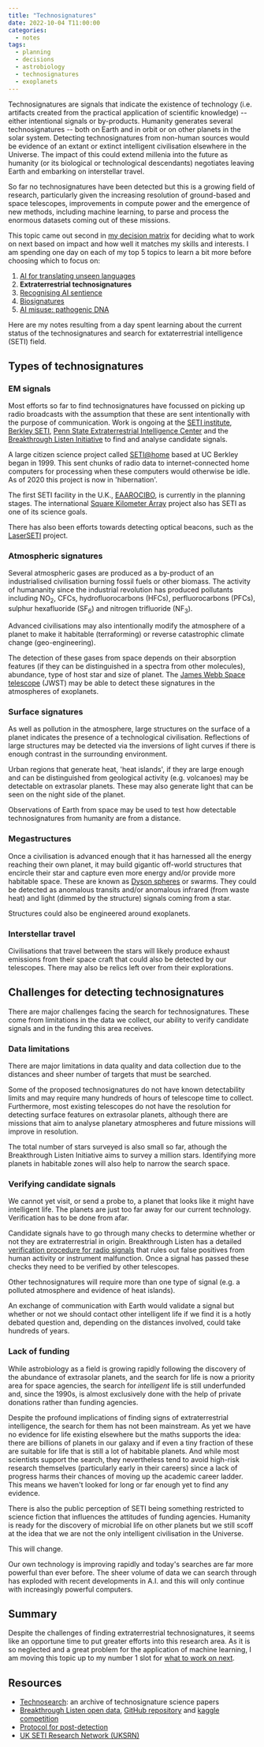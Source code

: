 ```yaml
---
title: "Technosignatures"
date: 2022-10-04 T11:00:00
categories:
  - notes
tags:
  - planning
  - decisions
  - astrobiology
  - technosignatures
  - exoplanets
---
```



Technosignatures are signals that indicate the existence of technology (i.e. artifacts created from the practical application of scientific knowledge) -- either intentional signals or by-products. Humanity generates several technosignatures -- both on Earth and in orbit or on other planets in the solar system. Detecting technosignatures from non-human sources would be evidence of an extant or extinct intelligent civilisation elsewhere in the Universe. The impact of this could extend millenia into the future as humanity (or its biological or technological descendants) negotiates leaving Earth and embarking on interstellar travel. 

So far no technosignatures have been detected but this is a growing field of research, particularly given the increasing resolution of ground-based and space telescopes, improvements in compute power and the emergence of new methods, including machine learning, to parse and process the enormous datasets coming out of these missions.

This topic came out second in [my decision matrix][choosing-research-topic] for deciding what to work on next based on impact and how well it matches my skills and interests. I am spending one day on each of my top 5 topics to learn a bit more before choosing which to focus on:

1. [AI for translating unseen languages][ai-nonhuman-language]
2. **Extraterrestrial technosignatures**
3. [Recognising AI sentience][ai-sentience]
4. [Biosignatures][biosignatures]
5. [AI misuse: pathogenic DNA][ai-misuse-pathogenic-dna]
   
Here are my notes resulting from a day spent learning about the current status of the technosignatures and search for extaterrestrial intelligence (SETI) field.

## Types of technosignatures

### EM signals
Most efforts so far to find technosignatures have focussed on picking up radio broadcasts with the assumption that these are sent intentionally with the purpose of communication. Work is ongoing at the [SETI institute][seti-institute], [Berkley SETI][seti-berkley], [Penn State Extraterrestrial Intelligence Center][seti-penn-state] and the [Breakthrough Listen Initiative][breakthrough-listen] to find and analyse candidate signals.

A large citizen science project called [SETI@home][seti-at-home] based at UC Berkley began in 1999. This sent chunks of radio data to internet-connected home computers for processing when these computers would otherwise be idle. As of 2020 this project is now in 'hibernation'. 

The first SETI facility in the U.K., [EAAROCIBO][eaarocibo], is currently in the planning stages. The international [Square Kilometer Array][ska] project also has SETI as one of its science goals.

There has also been efforts towards detecting optical beacons, such as the [LaserSETI][seti-laser] project. 

### Atmospheric signatures
Several atmospheric gases are produced as a by-product of an industrialised civilisation burning fossil fuels or other biomass. The activity of humananity since the industrial revolution has  produced pollutants including NO<sub>2</sub>, CFCs, hydrofluorocarbons (HFCs), perfluorocarbons (PFCs), sulphur hexafluoride (SF<sub>6</sub>) and nitrogen trifluoride (NF<sub>3</sub>). 

Advanced civilisations may also intentionally modify the atmosphere of a planet to make it habitable (terraforming) or reverse catastrophic climate change (geo-engineering).

The detection of these gases from space depends on their absorption features (if they can be distinguished in a spectra from other molecules), abundance, type of host star and size of planet. The [James Webb Space telescope][jwst] (JWST) may be able to detect these signatures in the atmospheres of exoplanets.

### Surface signatures
As well as pollution in the atmosphere, large structures on the surface of a planet indicates the presence of a technological civilisation. Reflections of large structures may be detected via the inversions of light curves if there is enough contrast in the surrounding environment.

Urban regions that generate heat, 'heat islands', if they are large enough and can be distinguished from geological activity (e.g. volcanoes) may be detectable on extrasolar planets. These may also generate light that can be seen on the night side of the planet. 

Observations of Earth from space may be used to test how detectable technosignatures from humanity are from a distance.

### Megastructures
Once a civilisation is advanced enough that it has harnessed all the energy reaching their own planet, it may build gigantic off-world structures that encircle their star and capture even more energy and/or provide more habitable space. These are known as [Dyson spheres][dyson-sphere] or swarms. They could be detected as anomalous transits and/or anomalous infrared (from waste heat) and light (dimmed by the structure) signals coming from a star.

Structures could also be engineered around exoplanets.

### Interstellar travel
Civilisations that travel between the stars will likely produce exhaust emissions from their space craft that could also be detected by our telescopes. There may also be relics left over from their explorations.
  

## Challenges for detecting technosignatures
There are major challenges facing the search for technosignatures. These come from limitations in the data we collect, our ability to verify candidate signals and in the funding this area receives.

### Data limitations
There are major limitations in data quality and data collection due to the distances and sheer number of targets that must be searched. 

Some of the proposed technosignatures do not have known detectability limits and may require many hundreds of hours of telescope time to collect. Furthermore, most existing telescopes do not have the resolution for detecting surface features on extrasolar planets, although there are missions that aim to analyse planetary atmospheres and future missions will improve in resolution.

The total number of stars surveyed is also small so far, athough the Breakthrough Listen Initiative aims to survey a million stars. Identifying more planets in habitable zones will also help to narrow the search space. 

### Verifying candidate signals
We cannot yet visit, or send a probe to, a planet that looks like it might have intelligent life. The planets are just too far away for our current technology. Verification has to be done from afar.

Candidate signals have to go through many checks to determine whether or not they are extraterrestrial in origin. Breakthrough Listen has a detailed [verification procedure for radio signals][breakthrough-listen-verification] that rules out false positives from human activity or instrument malfunction. Once a signal has passed these checks they need to be verified by other telescopes.

Other technosignatures will require more than one type of signal (e.g. a polluted atmosphere and evidence of heat islands).

An exchange of communication with Earth would validate a signal but whether or not we should contact other intelligent life if we find it is a hotly debated question and, depending on the distances involved, could take hundreds of years.

### Lack of funding
While astrobiology as a field is growing rapidly following the discovery of the abundance of extrasolar planets, and the search for life is now a priority area for space agencies, the search for *intelligent* life is still underfunded and, since the 1990s, is almost exclusively done with the help of private donations rather than funding agencies.

Despite the profound implications of finding signs of extraterrestrial intelligence, the search for them has not been mainstream. As yet we have no evidence for life existing elsewhere but the maths supports the idea: there are billions of planets in our galaxy and if even a tiny fraction of these are suitable for life that is still a lot of habitable planets. And while most scientists support the search, they nevertheless tend to avoid high-risk research themselves (particularly early in their careers) since a lack of progress harms their chances of moving up the academic career ladder. This means we haven't looked for long or far enough yet to find any evidence.

There is also the public perception of SETI being something restricted to science fiction that influences the attitudes of funding agencies. Humanity is ready for the discovery of microbial life on other planets but we still scoff at the idea that we are not the only intelligent civilisation in the Universe. 

This will change. 

Our own technology is improving rapidly and today's searches are far more powerful than ever before. The sheer volume of data we can search through has exploded with recent developments in A.I. and this will only continue with increasingly powerful computers.

## Summary
Despite the challenges of finding extraterrestrial technosignatures, it seems like an opportune time to put greater efforts into this research area.  As it is so neglected and a great problem for the application of machine learning, I am moving this topic up to my number 1 slot for [what to work on next][choosing-research-topic]. 

## Resources
- [Technosearch][technosearch]: an archive of technosignature science papers
- [Breakthrough Listen open data][breakthrough-listen-data], [GitHub repository][breakthrough-listen-github] and [kaggle competition][breakthrough-listen-kaggle]
- [Protocol for post-detection][seti-detection-protocol]
- [UK SETI Research Network (UKSRN)][uksrn]

[ai-misuse-pathogenic-dna]: https://open-research.gemmadanks.com/notes/ai-misuse-pathogenic-dna/
[ai-nonhuman-language]: https://open-research.gemmadanks.com/notes/ai-for-decoding-non-human-languages/
[ai-sentience]: https://open-research.gemmadanks.com/notes/recognising-ai-sentience/
[biosignatures]: https://open-research.gemmadanks.com/notes/exoplanet-biosignatures/
[breakthrough-listen]: https://breakthroughinitiatives.org/initiative/1
[breakthrough-listen-data]: https://breakthroughinitiatives.org/opendatasearch
[breakthrough-listen-github]: https://github.com/UCBerkeleySETI/breakthrough
[breakthrough-listen-kaggle]: https://www.kaggle.com/c/seti-breakthrough-listen
[breakthrough-listen-verification]: http://seti.berkeley.edu/blc1/flowchart.html
[choosing-research-topic]: https://open-research.gemmadanks.com/planning/choosing-research-topic/
[dyson-sphere]: https://en.wikipedia.org/wiki/Dyson_sphere
[eaarocibo]: http://www.eaaro.org.uk/projects.php
[jwst]: https://webb.nasa.gov/index.html
[seti-at-home]: https://setiathome.berkeley.edu/
[seti-institute]: https://www.seti.org/
[seti-berkley]: http://seti.berkeley.edu/
[seti-detection-protocol]: https://www.seti.org/protocols-eti-signal-detection
[seti-laser]: http://laserseti.net/
[seti-penn-state]: https://www.pseti.psu.edu/about/
[ska]: https://www.skatelescope.org/the-ska-project/
[technosearch]: https://technosearch.seti.org/
[uksrn]: https://uksetiresearchnetwork.wordpress.com/
